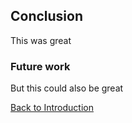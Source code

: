 
## Conclusion

This was great







### Future work

But this could also be great


[Back to Introduction](index.md)
